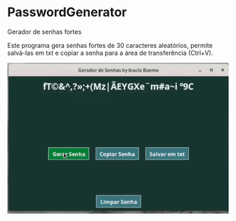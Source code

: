 # PasswordGenerator
Gerador de senhas fortes

Este programa gera senhas fortes de 30 caracteres aleatórios, permite salvá-las em txt e copiar a senha para a área de transferência (Ctrl+V).


![GIF](https://github.com/Inaciocb/PasswordGenerator/blob/main/screenshots/gerador_gif.gif)
